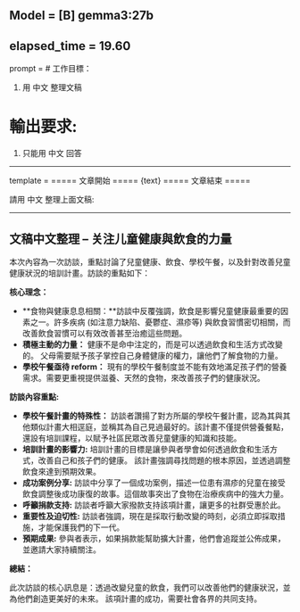 Model = [B] gemma3:27b
---

elapsed_time = 19.60
---

prompt = # 工作目標：
1. 用 中文 整理文稿
# 輸出要求:
1. 只能用 中文 回答

---

template = 
===== 文章開始 =====
{text}
===== 文章結束 =====

請用 中文 整理上面文稿:

---

## 文稿中文整理 – 关注儿童健康與飲食的力量

本次內容為一次訪談，重點討論了兒童健康、飲食、學校午餐，以及針對改善兒童健康狀況的培訓計畫。訪談的重點如下：

**核心理念：**

* **食物與健康息息相關：**訪談中反覆強調，飲食是影響兒童健康最重要的因素之一。許多疾病 (如注意力缺陷、憂鬱症、濕疹等) 與飲食習慣密切相關，而改善飲食習慣可以有效改善甚至治癒這些問題。
* **積極主動的力量：** 健康不是命中注定的，而是可以透過飲食和生活方式改變的。 父母需要賦予孩子掌控自己身體健康的權力，讓他們了解食物的力量。
* **學校午餐亟待 reform：** 現有的學校午餐制度並不能有效地滿足孩子們的營養需求。需要更重視提供滋養、天然的食物，來改善孩子們的健康狀況。

**訪談內容重點:**

* **學校午餐計畫的特殊性：** 訪談者讚揚了對方所屬的學校午餐計畫，認為其與其他類似計畫大相逕庭，並稱其為自己見過最好的。該計畫不僅提供營養餐點，還設有培訓課程，以賦予社區民眾改善兒童健康的知識和技能。
* **培訓計畫的影響力:** 培訓計畫的目標是讓參與者學會如何透過飲食和生活方式，改善自己和孩子們的健康。 該計畫強調尋找問題的根本原因，並透過調整飲食來達到預期效果。
* **成功案例分享:** 訪談中分享了一個成功案例，描述一位患有濕疹的兒童在接受飲食調整後成功康復的故事。這個故事突出了食物在治療疾病中的強大力量。
* **呼籲捐款支持:** 訪談者呼籲大家撥款支持該項計畫，讓更多的社群受惠於此。 
* **重要性及迫切性:** 訪談者強調，現在是採取行動改變的時刻，必須立即採取措施，才能保護我們的下一代。
* **預期成果:** 參與者表示，如果捐款能幫助擴大計畫，他們會追蹤並公佈成果，並邀請大家持續關注。

**總結：**

此次訪談的核心訊息是：透過改變兒童的飲食，我們可以改善他們的健康狀況，並為他們創造更美好的未來。 該項計畫的成功，需要社會各界的共同支持。